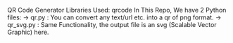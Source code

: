 QR Code Generator
Libraries Used: qrcode
In This Repo, We have 2 Python files:
-> qr.py : You can convert any text/url etc. into a qr of png format.
-> qr_svg.py : Same Functionality, the output file is an svg (Scalable Vector Graphic) here.
